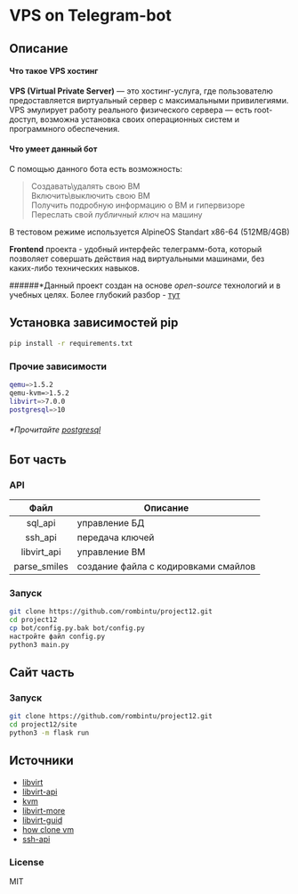 # VPS on Telegram-bot  

## Описание  
#### Что такое VPS хостинг
**VPS (Virtual Private Server)** — это хостинг-услуга, где пользователю предоставляется виртуальный сервер с максимальными привилегиями. VPS эмулирует работу реального физического сервера — есть root-доступ, возможна установка своих операционных систем и программного обеспечения.  

#### Что умеет данный бот
С помощью данного бота есть возможность:  
> Создавать\удалять свою ВМ  
> Включить\выключить свою ВМ  
> Получить подробную информацию о ВМ и гипервизоре  
> Переслать свой *публичный ключ* на машину  

В тестовом режиме используется AlpineOS Standart x86-64 (512MB/4GB)  

**Frontend** проекта - удобный интерфейс телеграмм-бота, который позволяет совершать действия над виртуальными машинами, без каких-либо технических навыков.

######*Данный проект создан на основе *open-source* технологий и в учебных целях. Более глубокий разбор - [тут](https://github.com/rombintu/project12/blob/main/bot/README.md)
## Установка зависимостей pip  
```sh
pip install -r requirements.txt
```  

### Прочие зависимости 
```sh
qemu=>1.5.2
qemu-kvm=>1.5.2
libvirt=>7.0.0
postgresql=>10
```  
###### *Прочитайте [postgresql](https://github.com/rombintu/project12/blob/main/tests/psql_help.md)

## Бот часть  
### API  
| Файл | Описание |
| :----: | -------- |
| sql_api | управление БД |
| ssh_api | передача ключей |
| libvirt_api | управление ВМ |
| parse_smiles | создание файла с кодировками смайлов |

### Запуск  
```sh
git clone https://github.com/rombintu/project12.git
cd project12
cp bot/config.py.bak bot/config.py
настройте файл config.py  
python3 main.py
```

## Сайт часть  
### Запуск  
```sh
git clone https://github.com/rombintu/project12.git
cd project12/site
python3 -m flask run
```

## Источники  
* [libvirt](https://linuxhint.com/libvirt_python/)  
* [libvirt-api](https://libvirt.org/docs/libvirt-appdev-guide-python/en-US/pdf/Version-1.1-Libvirt_Application_Development_Guide_Using_Python-en-US.pdf)  
* [kvm](https://www.rupython.com/kvm-api-89448.html)  
* [libvirt-more](https://wiki.libvirt.org/page/UbuntuKVMWalkthrough)  
* [libvirt-guid](https://libvirt.org/docs/libvirt-appdev-guide-python/en-US/html/libvirt_application_development_guide_using_python-Connections.html)  
* [how clone vm](https://www.cyberciti.biz/faq/how-to-clone-existing-kvm-virtual-machine-images-on-linux/)    
* [ssh-api](https://habr.com/ru/post/150047/)  
### License
MIT
